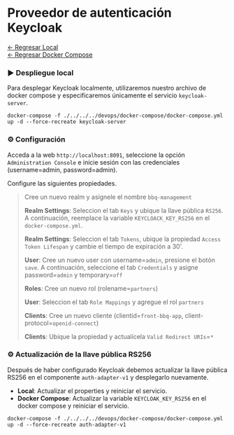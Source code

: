 # Proveedor de autenticación Keycloak

[← Regresar Local](./../../../devops/local/README.md) <br>
[← Regresar Docker Compose](./../../../devops/docker-compose/README.md)

### ▶️ Despliegue local
Para desplegar Keycloak localmente, utilizaremos nuestro archivo de docker compose y especificaremos únicamente el servicio `keycloak-server`.  

```shell script
docker-compose -f ./../../../devops/docker-compose/docker-compose.yml up -d --force-recreate keycloak-server
```

### ⚙️ Configuración

Acceda a la web `http://localhost:8091`, seleccione la opción
`Administration Console` e inicie sesión con las credenciales (username=admin, password=admin).

Configure las siguientes propiedades.
> Cree un nuevo realm y asígnele el nombre `bbq-management`
>
> **Realm Settings**: Seleccion el tab `Keys` y ubique la llave pública `RS256`. A continuación, reemplace la variable
> `KEYCLOACK_KEY_RS256` en el `docker-compose.yml`.
>
> **Realm Settings**: Seleccion el tab `Tokens`, ubique la propiedad `Access Token Lifespan` y cambie el tiempo de
> expiración a 30'.
>
> **User**: Cree un nuevo user con username=`admin`, presione el botón `save`. A continuación, seleccione el tab
> `Credentials` y asigne password=`admin` y temporary=`off`
>
> **Roles**: Cree un nuevo rol (rolename=`partners`)
>
> **User**: Seleccion el tab `Role Mappings` y agregue el rol `partners`
>
> **Clients**: Cree un nuevo cliente (clientid=`front-bbq-app`, client-protocol=`openid-connect`)
>
> **Clients**: Ubique la propiedad y actualícela `Valid Redirect URIs`=`*`

### ⚙️ Actualización de la llave pública RS256
Después de haber configurado Keycloak debemos actualizar la llave pública RS256 en el componente `auth-adapter-v1` y 
desplegarlo nuevamente.

- **Local**: Actualizar el properties y reiniciar el servicio.
- **Docker Compose**: Actualizar la variable `KEYCLOAK_KEY_RS256` en el docker compose y reiniciar el servicio.

```shell script
docker-compose -f ./../../../devops/docker-compose/docker-compose.yml up -d --force-recreate auth-adapter-v1
```